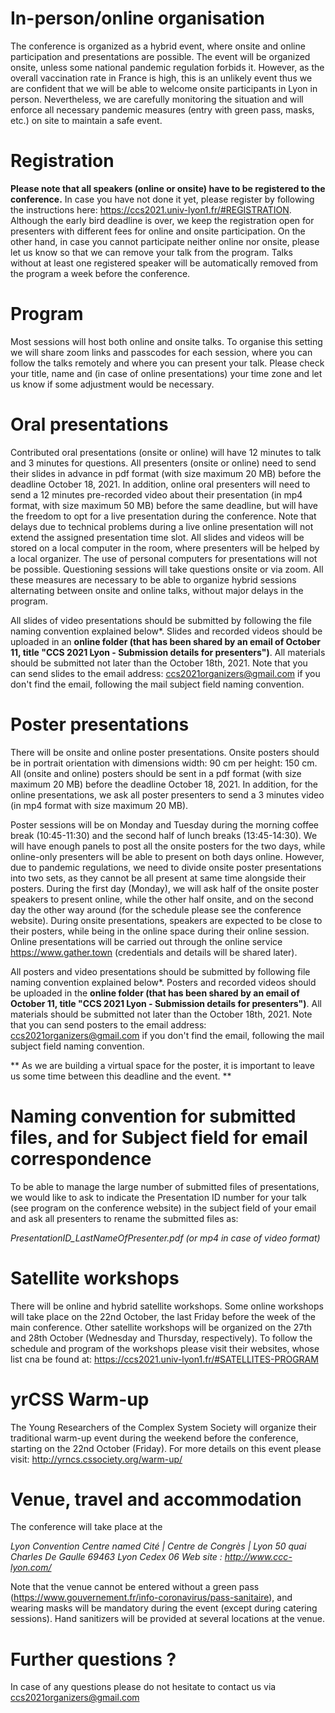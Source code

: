 # In-person/online organisation
The conference is organized as a hybrid event, where onsite and online participation and presentations are possible. The event will be organized onsite, unless some national pandemic regulation forbids it. However, as the overall vaccination rate in France is high, this is an unlikely event thus we are confident that we will be able to welcome onsite participants in Lyon in person. Nevertheless, we are carefully monitoring the situation and will enforce all necessary pandemic measures (entry with green pass, masks, etc.) on site to maintain a safe event.

# Registration
**Please note that all speakers (online or onsite) have to be registered to the conference.** In case you have not done it yet, please register by following the instructions here: https://ccs2021.univ-lyon1.fr/#REGISTRATION. Although the early bird deadline is over, we keep the registration open for presenters with different fees for online and onsite participation. On the other hand, in case you cannot participate neither online nor onsite, please let us know so that we can remove your talk from the program. Talks without at least one registered speaker will be automatically removed from the program a week before the conference. 

# Program 
Most sessions will host both online and onsite talks. To organise this setting we will share zoom links and passcodes for each session, where you can follow the talks remotely and where you can present your talk. Please check your title, name and (in case of online presentations) your time zone and let us know if some adjustment would be necessary.

# Oral presentations
Contributed oral presentations (onsite or online) will have 12 minutes to talk and 3 minutes for questions. All presenters (onsite or online) need to send their slides in advance in pdf format (with size maximum 20 MB) before the deadline October 18, 2021. In addition, online oral presenters will need to send a 12 minutes pre-recorded video about their presentation (in mp4 format, with size maximum 50 MB) before the same deadline, but will have the freedom to opt for a live presentation during the conference. Note that delays due to technical problems during a live online presentation will not extend the assigned presentation time slot. All slides and videos will be stored on a local computer in the room, where presenters will be helped by a local organizer. The use of personal computers for presentations will not be possible. Questioning sessions will take questions onsite or via zoom. All these measures are necessary to be able to organize hybrid sessions alternating between onsite and online talks, without major delays in the program.

All slides of video presentations should be submitted by following the file naming convention explained below*. Slides and recorded videos should be uploaded in an **online folder (that has been shared by an email of October 11, title "CCS 2021 Lyon - Submission details for presenters")**. All materials should be submitted not later than the October 18th, 2021. Note that you can send slides to the email address: ccs2021organizers@gmail.com if you don't find the email, following the mail subject field naming convention.

# Poster presentations
There will be onsite and online poster presentations. Onsite posters should be in portrait orientation with dimensions width: 90 cm per height: 150 cm. All (onsite and online) posters should be sent in a pdf format (with size maximum 20 MB) before the deadline October 18, 2021. In addition, for the online presentations, we ask all poster presenters to send a 3 minutes video (in mp4 format with size maximum 20 MB).

Poster sessions will be on Monday and Tuesday during the morning coffee break (10:45-11:30) and the second half of lunch breaks (13:45-14:30). We will have enough panels to post all the onsite posters for the two days, while online-only presenters will be able to present on both days online. However, due to pandemic regulations, we need to divide onsite poster presentations into two sets, as they cannot be all present at same time alongside their posters. During the first day (Monday), we will ask half of the onsite poster speakers to present online, while the other half onsite, and on the second day the other way around (for the schedule please see the conference website). During onsite presentations, speakers are expected to be close to their posters, while being in the online space during their online session. Online presentations will be carried out through the online service https://www.gather.town (credentials and details will be shared later).

All posters and video presentations should be submitted by following file naming convention explained below*. Posters and recorded videos should be uploaded in the **online folder (that has been shared by an email of October 11, title "CCS 2021 Lyon - Submission details for presenters")**. All materials should be submitted not later than the October 18th, 2021. Note that you can send posters to the email address: ccs2021organizers@gmail.com if you don't find the email, following the mail subject field naming convention.

** As we are building a virtual space for the poster, it is important to leave us some time between this deadline and the event. **

# Naming convention for submitted files, and for Subject field for email correspondence

To be able to manage the large number of submitted files of presentations, we would like to ask to indicate the Presentation ID number for your talk (see program on the conference website) in the subject field of your email and ask all presenters to rename the submitted files as:

*PresentationID_LastNameOfPresenter.pdf (or mp4 in case of video format)*


# Satellite workshops
There will be online and hybrid satellite workshops. Some online workshops will take place on the 22nd October, the last Friday before the week of the main conference. Other satellite workshops will be organized on the 27th and 28th October (Wednesday and Thursday, respectively). To follow the schedule and program of the workshops please visit their websites, whose list cna be found at: https://ccs2021.univ-lyon1.fr/#SATELLITES-PROGRAM

# yrCSS Warm-up
The Young Researchers of the Complex System Society will organize their traditional warm-up event during the weekend before the conference, starting on the 22nd October (Friday). For more details on this event please visit: http://yrncs.cssociety.org/warm-up/

# Venue, travel and accommodation

The conference will take place at the

*Lyon Convention Centre named Cité | Centre de Congrès | Lyon
50 quai Charles De Gaulle
69463 Lyon Cedex 06
Web site : http://www.ccc-lyon.com/*


Note that the venue cannot be entered without a green pass (https://www.gouvernement.fr/info-coronavirus/pass-sanitaire), and wearing masks will be mandatory during the event (except during catering sessions). Hand sanitizers will be provided at several locations at the venue.

# Further questions ?

In case of any questions please do not hesitate to contact us via ccs2021organizers@gmail.com
